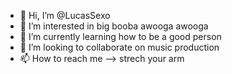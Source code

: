 - 👋 Hi, I’m @LucasSexo
- 👀 I’m interested in big booba awooga awooga
- 🌱 I’m currently learning how to be a good person
- 💞️ I’m looking to collaborate on music production
- 📫 How to reach me --> strech your arm

<!---
LucasSexo/LucasSexo is a ✨ special ✨ repository because its `README.md` (this file) appears on your GitHub profile.
You can click the Preview link to take a look at your changes.
--->
